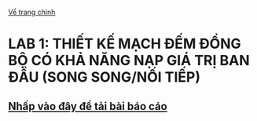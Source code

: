 [Về trang chính](/readme.md)
# LAB 1: THIẾT KẾ MẠCH ĐẾM ĐỒNG BỘ CÓ KHẢ NĂNG NẠP GIÁ TRỊ BAN ĐẦU (SONG SONG/NỐI TIẾP)
## [Nhấp vào đây để tải bài báo cáo](https://raw.githubusercontent.com/nakhoa1010/CE118/869c4f48158b86cf2b7be35af8b13fbb353d5fad/image/LAB_1_20520903_CE118-N22-MTCL-2.pdf)